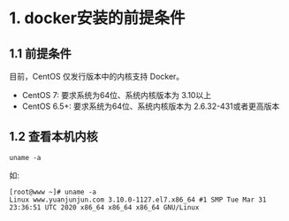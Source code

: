 # 1. docker安装的前提条件

## 1.1 前提条件
目前，CentOS 仅发行版本中的内核支持 Docker。

* CentOS 7: 要求系统为64位、系统内核版本为 3.10以上
* CentOS 6.5+: 要求系统为64位、系统内核版本为 2.6.32-431或者更高版本


## 1.2 查看本机内核

```shell script
uname -a
```

如:

```
[root@www ~]# uname -a
Linux www.yuanjunjun.com 3.10.0-1127.el7.x86_64 #1 SMP Tue Mar 31 23:36:51 UTC 2020 x86_64 x86_64 x86_64 GNU/Linux
```